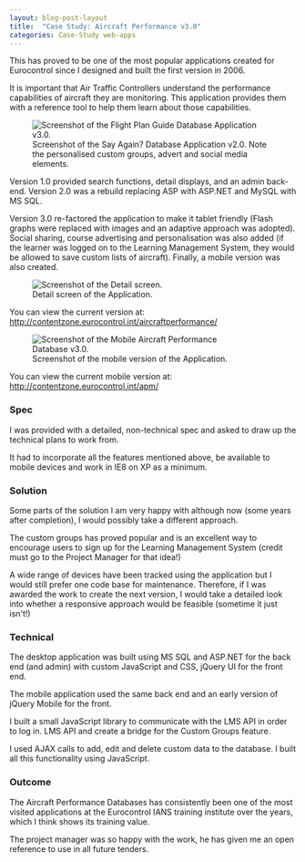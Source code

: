 ```yaml
---
layout: blog-post-layout
title:  "Case Study: Aircraft Performance v3.0"
categories: Case-Study web-apps
---
```


This has proved to be one of the most popular applications created for Eurocontrol since I designed and built the first version in 2006.

It is important that Air Traffic Controllers understand the performance capabilities of aircraft they are monitoring. This application provides them with a reference tool to help them learn about those capabilities.

<figure>
  <img src="/blog/img/2014/jan/2014-01-11-case-ap.jpg" alt="Screenshot of the Flight Plan Guide Database Application v3.0." style="max-width:700px;">
  <figcaption>Screenshot of the Say Again? Database Application v2.0. Note the personalised custom groups, advert and social media elements.</figcaption>
</figure>

Version 1.0 provided search functions, detail displays, and an admin back-end. Version 2.0 was a rebuild replacing ASP with ASP.NET and MySQL with MS SQL.

Version 3.0 re-factored the application to make it tablet friendly (Flash graphs were replaced with images and an adaptive approach was adopted). Social sharing, course advertising and personalisation was also added (if the learner was logged on to the Learning Management System, they would be allowed to save custom lists of aircraft). Finally, a mobile version was also created.

<figure>
  <img src="/blog/img/2014/jan/2014-01-11-case-ap-detail.jpg" alt="Screenshot of the Detail screen." style="max-width:500px;">
  <figcaption>Detail screen of the Application.</figcaption>
</figure>

You can view the current version at: <a href="http://contentzone.eurocontrol.int/aircraftperformance/" title="Open the Aircraft Performance application in a new Window." target="_blank">http://contentzone.eurocontrol.int/aircraftperformance/</a>

<figure>
  <img src="/blog/img/2014/jan/2014-01-11-case-apm.jpg" alt="Screenshot of the Mobile Aircraft Performance Database v3.0." style="max-width:329px;">
  <figcaption>Screenshot of the mobile version of the Application.</figcaption>
</figure>

You can view the current mobile version at: <a href="http://contentzone.eurocontrol.int/apm/" title="Open the Mobile Aircraft Performance application in a new Window." target="_blank">http://contentzone.eurocontrol.int/apm/</a>

### Spec

I was provided with a detailed, non-technical spec and asked to draw up the technical plans to work from.

It had to incorporate all the features mentioned above, be available to mobile devices and work in IE8 on XP as a minimum.

### Solution

Some parts of the solution I am very happy with although now (some years after completion), I would possibly take a different approach.

The custom groups has proved popular and is an excellent way to encourage users to sign up for the Learning Management System (credit must go to the Project Manager for that idea!)

A wide range of devices have been tracked using the application but I would still prefer one code base for maintenance. Therefore, if I was awarded the work to create the next version, I would take a detailed look into whether a responsive approach would be feasible (sometime it just isn't!)

### Technical

The desktop application was built using MS SQL and ASP.NET for the back end (and admin) with custom JavaScript and CSS, jQuery UI for the front end.

The mobile application used the same back end and an early version of jQuery Mobile for the front.

I built a small JavaScript library to communicate with the LMS API in order to log in.
LMS API and create a bridge for the Custom Groups feature.

I used AJAX calls to add, edit and delete custom data to the database. I built all this functionality using JavaScript.

### Outcome

The Aircraft Performance Databases has consistently been one of the most visited applications at the Eurocontrol IANS training institute over the years, which I think shows its training value.

The project manager was so happy with the work, he has given me an open reference to use in all future tenders.